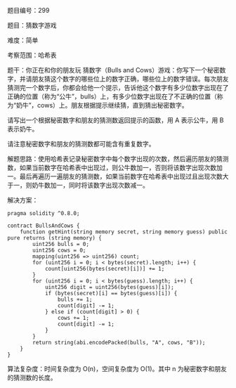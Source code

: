 题目编号：299

题目：猜数字游戏

难度：简单

考察范围：哈希表

题干：你正在和你的朋友玩 猜数字（Bulls and Cows）游戏：你写下一个秘密数字，并请朋友猜这个数字的哪些位上的数字正确，哪些位上的数字错误。每次朋友猜测完一个数字后，你都会给他一个提示，告诉他这个数字有多少位数字出现在了正确的位置（称为“公牛”，bulls）上，有多少位数字出现在了不正确的位置（称为“奶牛”，cows）上。朋友根据提示继续猜，直到猜出秘密数字。

请写出一个根据秘密数字和朋友的猜测数返回提示的函数，用 A 表示公牛，用 B 表示奶牛。

请注意秘密数字和朋友的猜测数都可能含有重复数字。

解题思路：使用哈希表记录秘密数字中每个数字出现的次数，然后遍历朋友的猜测数，如果当前数字在哈希表中出现过，则公牛数加一，否则将该数字出现次数加一。最后再遍历一遍朋友的猜测数，如果当前数字在哈希表中出现过且出现次数大于一，则奶牛数加一，同时将该数字出现次数减一。

解决方案：

```solidity
pragma solidity ^0.8.0;

contract BullsAndCows {
    function getHint(string memory secret, string memory guess) public pure returns (string memory) {
        uint256 bulls = 0;
        uint256 cows = 0;
        mapping(uint256 => uint256) count;
        for (uint256 i = 0; i < bytes(secret).length; i++) {
            count[uint256(bytes(secret)[i])] += 1;
        }
        for (uint256 i = 0; i < bytes(guess).length; i++) {
            uint256 digit = uint256(bytes(guess)[i]);
            if (bytes(secret)[i] == bytes(guess)[i]) {
                bulls += 1;
                count[digit] -= 1;
            } else if (count[digit] > 0) {
                cows += 1;
                count[digit] -= 1;
            }
        }
        return string(abi.encodePacked(bulls, "A", cows, "B"));
    }
}
```

算法复杂度：时间复杂度为 O(n)，空间复杂度为 O(1)。其中 n 为秘密数字和朋友的猜测数的长度。